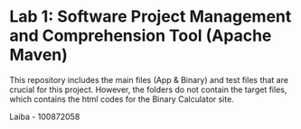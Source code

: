 # Lab 1: Software Project Management and Comprehension Tool (Apache Maven)
This repository includes the main files (App & Binary) and test files that are crucial for this project. However, the folders do not contain the target files, which contains the html codes for the Binary Calculator site.

Laiba - 100872058
